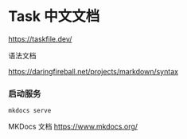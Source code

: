 # Task 中文文档

https://taskfile.dev/

语法文档

https://daringfireball.net/projects/markdown/syntax

### 启动服务

```shell
mkdocs serve
```

MKDocs 文档 https://www.mkdocs.org/